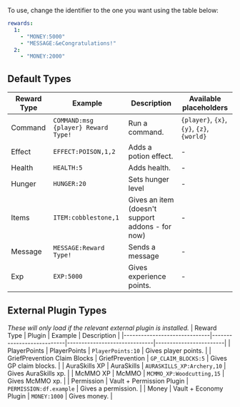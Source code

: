 To use, change the identifier to the one you want using the table below:
```yaml
rewards:
  1:
    - "MONEY:5000"
    - "MESSAGE:&eCongratulations!"
  2:
    - "MONEY:2000"
```

## Default Types
| Reward Type | Example                             | Description                                      | Available placeholders                     |
|-------------|-------------------------------------|--------------------------------------------------|--------------------------------------------|
| Command     | `COMMAND:msg {player} Reward Type!` | Run a command.                                   | `{player}`, `{x}`, `{y}`, `{z}`, `{world}` |
| Effect      | `EFFECT:POISON,1,2`                 | Adds a potion effect.                            | -                                          |
| Health      | `HEALTH:5`                          | Adds health.                                     | -                                          |
| Hunger      | `HUNGER:20`                         | Sets hunger level                                | -                                          |
| Items       | `ITEM:cobblestone,1`                | Gives an item (doesn't support addons - for now) | -                                          |
| Message     | `MESSAGE:Reward Type!`              | Sends a message                                  | -                                          |
| Exp         | `EXP:5000`                          | Gives experience points.                         | -                                          |

## External Plugin Types
_These will only load if the relevant external plugin is installed._
| Reward Type                  | Plugin                    | Example                      | Description            |
|------------------------------|---------------------------|------------------------------|------------------------|
| PlayerPoints                 | PlayerPoints              | `PlayerPoints:10`            | Gives player points.   |
| GriefPrevention Claim Blocks | GriefPrevention           | `GP_CLAIM_BLOCKS:5`          | Gives GP claim blocks. |
| AuraSkills XP                | AuraSkills                | `AURASKILLS_XP:Archery,10`   | Gives AuraSkills xp.   |
| McMMO XP                     | McMMO                     | `MCMMO_XP:Woodcutting,15`    | Gives McMMO xp.        |
| Permission                   | Vault + Permission Plugin | `PERMISSION:df.example`     | Gives a permission.    |
| Money                        | Vault + Economy Plugin    | `MONEY:1000`                 | Gives money.           |
